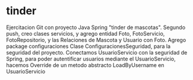 # tinder
Ejercitacion Git con proyecto Java Spring "tinder de mascotas".
Segundo push, creo clases servicios, y agrego entidad Foto, FotoServicio, FotoRepositorio, y las Relaciones de Mascota y Usuario con Foto.
Agrego package configuraciones Clase ConfiguracionesSeguridad, para la seguridad del proyecto.
Conectamos UsuarioServicio con la seguridad de Spring, para poder autentificar usuarios mediante el UsuarioServicio,  hacemos Override de un metodo  abstracto LoadByUsername en UsuarioServicio
